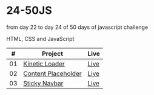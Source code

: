 # 24-50JS

from day 22 to day 24 of 50 days of javascript challenge

HTML, CSS and JavaScript

<table>
  <thead>
    <th>#</th>
    <th>Project</th>
    <th>Live</th>
  </thead>
  <tbody>
    <tr>
      <td>01</td>
      <td><a href="https://github.com/the-phoenix-coder/24-50JS/tree/main/Kinetic%20Loader">Kinetic Loader</a></td>
      <td><a href="https://kinetic-loader-zeta.vercel.app/">Live</a></td>
    </tr>
    <tr>
      <td>02</td>
      <td><a href="https://github.com/the-phoenix-coder/24-50JS/tree/main/Content%20Placeholder">Content Placeholder</a></td>
      <td><a href="https://content-placeholder-dusky.vercel.app/">Live</a></td>
    </tr>
    <tr>
      <td>03</td>
      <td><a href="https://github.com/the-phoenix-coder/24-50JS/tree/main/Sticky%20Navbar">Sticky Navbar</a></td>
      <td><a href="">Live</a></td>
    </tr>
  </tbody>
</table>
